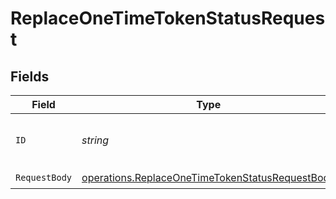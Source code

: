 # ReplaceOneTimeTokenStatusRequest


## Fields

| Field                                                                                                              | Type                                                                                                               | Required                                                                                                           | Description                                                                                                        |
| ------------------------------------------------------------------------------------------------------------------ | ------------------------------------------------------------------------------------------------------------------ | ------------------------------------------------------------------------------------------------------------------ | ------------------------------------------------------------------------------------------------------------------ |
| `ID`                                                                                                               | *string*                                                                                                           | :heavy_check_mark:                                                                                                 | The unique identifier of the one time token.                                                                       |
| `RequestBody`                                                                                                      | [operations.ReplaceOneTimeTokenStatusRequestBody](../../models/operations/replaceonetimetokenstatusrequestbody.md) | :heavy_check_mark:                                                                                                 | N/A                                                                                                                |